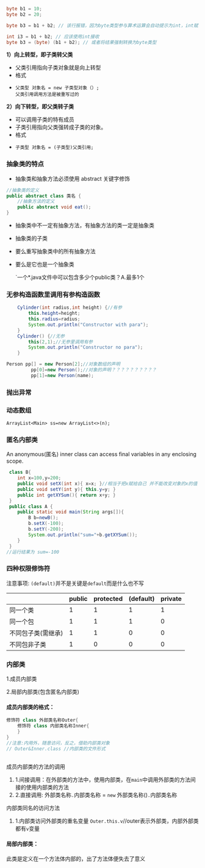 ```java
byte b1 = 10;
byte b2 = 20;

byte b3 = b1 + b2; // 该行报错，因为byte类型参与算术运算会自动提示为int，int赋值给byte可能损失精度

int i3 = b1 + b2; // 应该使用int接收
byte b3 = (byte) (b1 + b2); // 或者将结果强制转换为byte类型

```

**1）向上转型，即子类转父类**

- 父类引用指向子类对象就是向上转型
- 格式
- ```
  父类型 对象名 = new 子类型对象（）;
  父类引用调用方法是被重写过的
  ```

**2）向下转型，即父类转子类**

- 可以调用子类的特有成员
- 子类引用指向父类强转成子类的对象。
- 格式
- ```
  子类型 对象名 = (子类型)父类引用;
  ```

### 抽象类的特点

- 抽象类和抽象方法必须使用 abstract 关键字修饰

```java
//抽象类的定义
public abstract class 类名 {
    //抽象方法的定义
    public abstract void eat();
}
```

- 抽象类中不一定有抽象方法，有抽象方法的类一定是抽象类

- 抽象类的子类

- 要么重写抽象类中的所有抽象方法

- 要么是它也是一个抽象类

  

  `一个*.java文件中可以包含多少个public类？A.最多1个

### 无参构造函数里调用有参构造函数

```java
    Cylinder(int radius,int height) {//有参
        this.height=height;
        this.radius=radius;
        System.out.println("Constructor with para");
    }
    Cylinder() {//无参
        this(2,1);//无参里调用有参
        System.out.println("Constructor no para");
    }
```

```java
Person pp[] = new Person[2];//对象数组的声明
         pp[0]=new Person();//对象的声明？？？？？？？？？？
         pp[1]=new Person(name);
```

### 抛出异常

### 动态数组

`ArrayList<Main> ss=new ArrayList<>(n);`

### 匿名内部类

An anonymous(匿名) inner class can access final variables in any enclosing scope.





````java
 class B{
    int x=100,y=200;
    public void setX(int x){ x=x; }//相当于把x赋给自己 并不能改变对象的x的值
    public void setY(int y){ this.y=y; } 
    public int getXYSum(){ return x+y; } 
 } 
 public class A { 
    public static void main(String args[]){
        B b=newB(); 
        b.setX(-100); 
        b.setY(-200); 
        System.out.println("sum="+b.getXYSum()); 
    } 
 } 
//运行结果为 sum=-100
````

### 四种权限修饰符

注意事项: `(default)`并不是关键是`default`而是什么也不写

|                    | public | protected | (default) | private |
| ------------------ | ------ | --------- | --------- | ------- |
| 同一个类           | 1      | 1         | 1         | 1       |
| 同一个包           | 1      | 1         | 1         | 0       |
| 不同包子类(需继承) | 1      | 1         | 0         | 0       |
| 不同包非子类       | 1      | 0         | 0         | 0       |

### 内部类

1.成员内部类

2.局部内部类(包含匿名内部类)

#### 成员内部类的格式：

```java
修饰符 class 外部类名称Outer{
	修饰符 class 内部类名称Inner{
	}
}
//注意:内用外，随意访问，反之，借助内部类对象
// Outer&Inner.class //内部类的文件形式
 
```

成员内部类的方法的调用

1. 1.间接调用：在外部类的方法中，使用内部类，在`main`中调用外部类的方法间接的使用内部类的方法
2. 2.直接调用: 外部类名称`.`内部类名称 = `new` 外部类名称()`.`内部类名称

内部类同名的访问方法

1. 1.内部类访问外部类的重名变量 `Outer.this.v`//outer表示外部类，内部外部类都有`v`变量

#### 局部内部类：

此类是定义在一个方法体内部的，出了方法体便失去了意义

